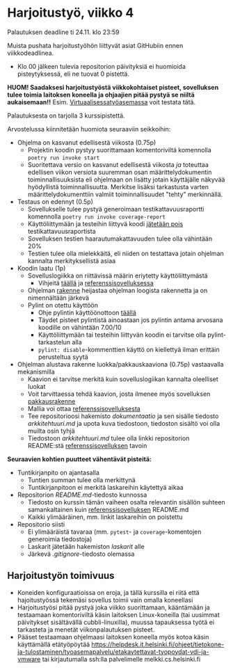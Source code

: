 # Harjoitustyö, viikko 4

Palautuksen deadline ti 24.11. klo 23:59

Muista pushata harjoitustyöhön liittyvät asiat GitHubiin ennen viikkodeadlinea.

- Klo 00 jälkeen tulevia repositorion päivityksiä ei huomioida pisteytyksessä, eli ne tuovat 0 pistettä.

**HUOM! Saadaksesi harjoitustyöstä viikkokohtaiset pisteet, sovelluksen tulee toimia laitoksen koneella ja ohjaajien pitää pystyä se niiltä aukaisemaan!!** Esim. [Virtuaalisessatyöasemassa](https://vdi.helsinki.fi) voit testata tätä.

Palautuksesta on tarjolla 3 kurssipistettä.

Arvostelussa kiinnitetään huomiota seuraaviin seikkoihin:

- Ohjelma on kasvanut edellisestä viikosta (0.75p)
  - Projektin koodin pystyy suorittamaan komentoriviltä komennolla `poetry run invoke start`
  - Suoritettava versio on kasvanut edellisestä viikosta _ja_ toteuttaa edellisen viikon versiota suuremman osan määrittelydokumentin toiminnallisuuksista eli ohjelmaan on lisätty jotain käyttäjälle näkyvää hyödyllistä toiminnallisuutta. Merkitse lisäksi tarkastusta varten määrittelydokumenttiin valmiit toiminnallisuudet "tehty" merkinnällä.
- Testaus on edennyt (0.5p)
  - Sovellukselle tulee pystyä generoimaan testikattavuusraportti komennolla `poetry run invoke coverage-report`
  - Käyttöliittymään ja testeihin liittyvä koodi [jätetään pois](../materiaali/coverage.md#tiedostojen-jättäminen-raportin-ulkopuolelle) testikattavuusraportista
  - Sovelluksen testien haarautumakattavuuden tulee olla vähintään 20%
  - Testien tulee olla mielekkäitä, eli niiden on testattava jotain ohjelman kannalta merkityksellistä asiaa
- Koodin laatu (1p)
  - Sovelluslogiikka on riittävissä määrin eriytetty käyttöliittymästä
    - Vihjeitä [täällä](../materiaali/python.md) ja [referenssisovelluksessa](https://github.com/ohjelmistotekniikka-hy/python-todo-app/blob/master/dokumentaatio/arkkitehtuuri.md)
  - Ohjelman [rakenne](../materiaali/koodin-laatuvaatimukset.md#5-rakenne) heijastaa ohjelman loogista rakennetta ja on nimennältään järkevä
  - Pylint on otettu käyttöön
    - Ohje pylintin käyttöönottoon [täällä](../materiaali/pylint.md)
    - Täydet pisteet pylintistä ainoastaan jos pylintin antama arvosana koodille on vähintään 7.00/10
    - Käyttöliittymään tai testeihin liittyvän koodin ei tarvitse olla pylint-tarkastelun alla
    - `pylint: disable`-kommenttien käyttö on kiellettyä ilman erittäin perusteltua syytä
- Ohjelman alustava rakenne luokka/pakkauskaaviona (0.75p)
  vastaavalla mekanismilla
  - Kaavion ei tarvitse merkitä kuin sovelluslogiikan kannalta oleelliset luokat
  - Voit tarvittaessa tehdä kaavion, josta ilmenee myös sovelluksen [pakkausrakenne](../materiaali/materiaali.md#pakkauskaavio)
  - Mallia voi ottaa [referenssisovelluksesta](https://github.com/ohjelmistotekniikka-hy/python-todo-app/blob/master/dokumentaatio/arkkitehtuuri.md#sovelluslogiikka)
  - Tee repositorioosi hakemisto _dokumentaatio_ ja sen sisälle tiedosto _arkkitehtuuri.md_ ja upota kuva tiedostoon, tiedoston sisältö voi olla muilta osin tyhjä
  - Tiedostoon _arkkitehtuuri.md_ tulee olla linkki repositorion README:stä [referenssisovelluksen](https://github.com/ohjelmistotekniikka-hy/python-todo-app) tavoin

**Seuraavien kohtien puutteet vähentävät pisteitä:**

- Tuntikirjanpito on ajantasalla
  - Tuntien summan tulee olla merkittynä
  - Tuntikirjanpitoon ei merkitä laskareihin käytettyä aikaa
- Repositorion _README.md_-tiedosto kunnossa
  - Tiedosto on kurssin tämän vaiheen osalta relevantin sisällön suhteen samankaltainen kuin [referenssisovelluksen](https://github.com/ohjelmistotekniikka-hy/python-todo-app) README.md
  - Kaikki ylimääräinen, mm. linkit laskareihin on poistettu
- Repositorio siisti
  - Ei ylimääräistä tavaraa (mm. `pytest`- ja `coverage`-komentojen generoimia tiedostoja)
  - Laskarit jätetään hakemiston _laskarit_ alle
  - Järkevä _.gitignore_-tiedosto olemassa

## Harjoitustyön toimivuus

- Koneiden konfiguraatioissa on eroja, ja tällä kurssilla ei riitä että hajoitustyössä tekemäsi sovellus toimii vain omalla koneellasi
- Harjoitustyösi pitää pystyä joka viikko suorittamaan, kääntämään ja testaamaan komentoriviltä käsin laitoksen Linux-koneilla (tai uusimmat päivitykset sisältävällä cubbli-linuxilla), muussa tapauksessa työtä ei tarkasteta ja menetät viikonpalautuksen pisteet.
- Pääset testaamaan ohjelmaasi laitoksen koneella myös kotoa käsin käyttämällä etätyöpöytää https://helpdesk.it.helsinki.fi/ohjeet/tietokone-ja-tulostaminen/tyoasemapalvelu/etakaytettavat-tyopoydat-vdi-ja-vmware tai kirjautumalla ssh:lla palvelimelle melkki.cs.helsinki.fi
